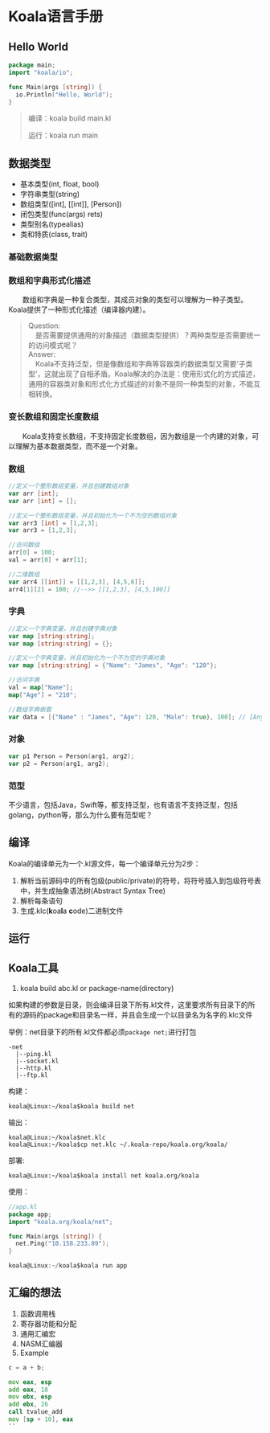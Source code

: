 # Koala语言手册

## Hello World

```go
package main;
import "koala/io";

func Main(args [string]) {
  io.Println("Hello, World");
}
```

> 编译：koala build main.kl
>  
> 运行：koala run main

## 数据类型

- 基本类型(int, float, bool)
- 字符串类型(string)
- 数组类型([int], [[int]], [Person])
- 闭包类型(func(args) rets)
- 类型别名(typealias)
- 类和特质(class, trait)

### 基础数据类型

### 数组和字典形式化描述

&emsp;&emsp;数组和字典是一种复合类型，其成员对象的类型可以理解为一种子类型。
Koala提供了一种形式化描述（编译器内建）。

>
> Question:  
> &emsp;是否需要提供通用的对象描述（数据类型提供）？两种类型是否需要统一的访问模式呢？  
> Answer:  
> &emsp;Koala不支持泛型，但是像数组和字典等容器类的数据类型又需要‘子类型’，这就出现了自相矛盾。Koala解决的办法是：使用形式化的方式描述，通用的容器类对象和形式化方式描述的对象不是同一种类型的对象，不能互相转换。

### 变长数组和固定长度数组

&emsp;&emsp;Koala支持变长数组，不支持固定长度数组，因为数组是一个内建的对象，可以理解为基本数据类型，而不是一个对象。

### 数组

```go
//定义一个整形数组变量，并且创建数组对象
var arr [int];
var arr [int] = [];

//定义一个整形数组变量，并且初始化为一个不为空的数组对象
var arr3 [int] = [1,2,3];
var arr3 = [1,2,3];

//访问数组
arr[0] = 100;
val = arr[0] + arr[1];

//二维数组
var arr4 [[int]] = [[1,2,3], [4,5,6]];
arr4[1][2] = 100; //-->> [[1,2,3], [4,5,100]]
```

### 字典

```go
//定义一个字典变量，并且创建字典对象
var map [string:string];
var map [string:string] = {};

//定义一个字典变量，并且初始化为一个不为空的字典对象
var map [string:string] = {"Name": "James", "Age": "120"};

//访问字典
val = map["Name"];
map["Age"] = "210";

//数组字典嵌套
var data = [{"Name" : "James", "Age": 120, "Male": true}, 100]; // [Any]

```

### 对象

```go
var p1 Person = Person(arg1, arg2);
var p2 = Person(arg1, arg2);
```

### 范型

不少语言，包括Java，Swift等，都支持泛型，也有语言不支持泛型，包括golang，python等，那么为什么要有范型呢？

## 编译

Koala的编译单元为一个.kl源文件，每一个编译单元分为2步：

1. 解析当前源码中的所有包级(public/private)的符号，将符号插入到包级符号表中，并生成抽象语法树(Abstract Syntax Tree)
2. 解析每条语句
3. 生成.klc(**k**oa**l**a **c**ode)二进制文件

## 运行

## Koala工具

1. koala build abc.kl or package-name(directory)

  如果构建的参数是目录，则会编译目录下所有.kl文件，这里要求所有目录下的所有的源码的package和目录名一样，并且会生成一个以目录名为名字的.klc文件

  举例：net目录下的所有.kl文件都必须`package net;`进行打包

    -net
      |--ping.kl
      |--socket.kl
      |--http.kl
      |--ftp.kl

  构建：

    koala@Linux:~/koala$koala build net

  输出：

    koala@Linux:~/koala$net.klc
    koala@Linux:~/koala$cp net.klc ~/.koala-repo/koala.org/koala/

  部署:

    koala@Linux:~/koala$koala install net koala.org/koala

  使用：

```go
//app.kl
package app;
import "koala.org/koala/net";

func Main(args [string]) {
  net.Ping("10.158.233.89");
}

koala@Linux:~/koala$koala run app
```

## 汇编的想法

  1. 函数调用栈
  2. 寄存器功能和分配
  3. 通用汇编宏
  4. NASM汇编器
  5. Example

```go
c = a + b;
```

```asm
mov eax, esp
add eax, 18
mov ebx, esp
add ebx, 26
call tvalue_add
mov [sp + 10], eax
``
